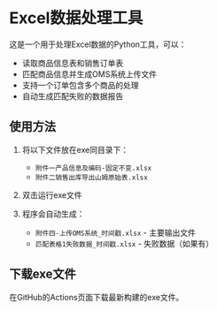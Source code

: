 # Excel数据处理工具

这是一个用于处理Excel数据的Python工具，可以：
- 读取商品信息表和销售订单表
- 匹配商品信息并生成OMS系统上传文件
- 支持一个订单包含多个商品的处理
- 自动生成匹配失败的数据报告

## 使用方法

1. 将以下文件放在exe同目录下：
   - `附件一产品信息及编码-固定不变.xlsx`
   - `附件二销售出库导出山姆原始表.xlsx`

2. 双击运行exe文件

3. 程序会自动生成：
   - `附件四-上传OMS系统_时间戳.xlsx` - 主要输出文件
   - `匹配表格1失败数据_时间戳.xlsx` - 失败数据（如果有）

## 下载exe文件

在GitHub的Actions页面下载最新构建的exe文件。 